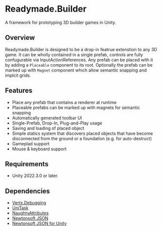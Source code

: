 # Readymade.Builder
A framework for prototyping 3D builder games in Unity.

## Overview

Readymade.Builder is designed to be a drop-in featrue extenstion to any 3D game. It can be wholly contained in a single prefab, controls are fully confugurable via InputActionReferences. Any prefab can be placed with it by adding a `Placeable` component to its root. Optionally the prefab can be marked up with `Magnet` component which allow semantic snapping and implcit grids.

## Features

- Place any prefab that contains a renderer at runtime
- Placeable prefabs can be marked up with magnets for semantic snapping
- Automatically generated toolbar UI
- Single-Prefab, Drop-In, Plug-and-Play usage
- Saving and loading of placed object
- Simple statics system that discovers placed objects that have become disconnected from the ground or a foundation (e.g. for auto-destruct)
- Gameplad support
- Mouse & keyboard support

## Requirements

- Unity 2022.3.0 or later.

## Dependencies

- [Vertx.Debugging](https://github.com/vertxxyz/Vertx.Debugging)
- [UniTask](https://github.com/Cysharp/UniTask)
- [NaughtyAttributes](https://github.com/dbrizov/NaughtyAttributes)
- [Newtonsoft JSON](https://docs.unity3d.com/Packages/com.unity.nuget.newtonsoft-json@3.2/manual/index.html)
- [Newtonsoft JSON for Unity](https://github.com/applejag/Newtonsoft.Json-for-Unity)
